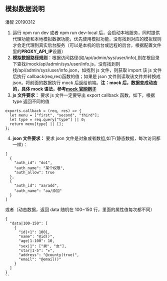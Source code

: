 ## 模拟数据说明

潘智 20190312

1. 运行 npm run dev 或者 npm run dev-local 后，会启动本地服务，同时提供代理功能和本地模拟数据功能，优先使用模拟功能，没有找到对应的模拟规则才会走代理到真实后台服务（可以是本机的后台或远程的后台，根据配置文件里的**PROXY_API_IP**设置）
2. **模拟数据路径规则**：根据访问路径(如/api/admin/sys/user/info),则在根目录下查找/mock/api/admin/sys/user/info.js，没有找到则找/api/admin/sys/user/info.json，如找到 js 文件，则获取 import 该 js 文件后执行 callback(req,res)函数的值；如果是 json 文件则读取该文件并转换成 json。将前面的数据执行 mock 后返给前端。**注：mock 后，数据变成动态的，具体 mock 语法，参考[mock 官网例子](http://mockjs.com/examples.html)**
3. **js 文件要求：** 要求 js 文件一定要导出 export callback 函数，如下，根据 type 返回不同的值

```
exports.callback = (req, res) => {
  let menu = ["first", "second", "third"];
  let type = req.query["type"] || 0;
  return menu[type] || [];
};
```

4. **json 文件要求：** 要求 json 文件是对象或者数组,如下(静态数据，每次访问都一样)：

```
[
  {
    "auth_id": "do1",
    "auth_name": "某个权限",
    "auth_allow": true
  },
  {
    "auth_id": "aa/add",
    "auth_name": "aa/添加"
  }
]
```

或者（动态数据，返回 data 随机在 100~150 行，里面的属性值每次都不同）

```
{
  "data|100-150": [
    {
      "id|+1": 1001,
      "name": "@id()",
      "age|1-100": 10,
      "sex|1": ["男", "女"],
      "star|1-5": "★",
      "address": "@county(true)",
      "email": "@email()"
    }
  ]
}
``
```
